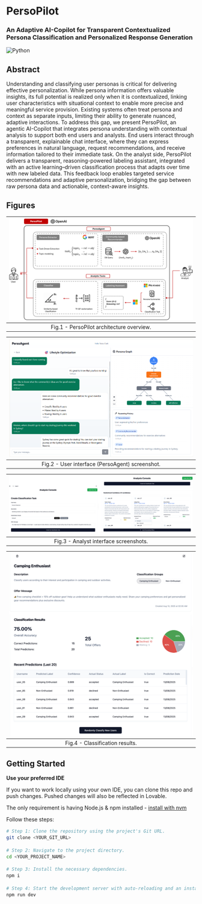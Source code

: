 # PersoPilot
### An Adaptive AI-Copilot for Transparent Contextualized Persona Classification and Personalized Response Generation 
![Python](https://img.shields.io/badge/Python-Compatible-green.svg)

## Abstract
Understanding and classifying user personas is critical for delivering effective personalization. While persona information offers valuable insights, its full potential is realized only when it is contextualized, linking user characteristics with situational context to enable more precise and meaningful service provision. Existing systems often treat persona and context as separate inputs, limiting their ability to generate nuanced, adaptive interactions. To address this gap, we present PersoPilot, an agentic AI-Copilot that integrates persona understanding with contextual analysis to support both end users and analysts. End users interact through a transparent, explainable chat interface, where they can express preferences in natural language, request recommendations, and receive information tailored to their immediate task. On the analyst side, PersoPilot delivers a transparent, reasoning-powered labeling assistant, integrated with an active learning–driven classification process that adapts over time with new labeled data. This feedback loop enables targeted service recommendations and adaptive personalization, bridging the gap between raw persona data and actionable, context-aware insights.


## Figures

| ![First Image Description](documents/persopilot_overview.png) | 
|:----------------------------------------------------------:|
| Fig.1 - PersoPilot architecture overview.|


| ![User interface (PersoAgent) screenshot](documents/user_interface.png) | 
|:----------------------------------------------------------:|
| Fig.2 - User interface (PersoAgent) screenshot.|


| ![Analyst interface screenshots](documents/analyst_interface.png) | 
|:----------------------------------------------------------:|
| Fig.3 - Analyst interface screenshots.|

| ![Classification results](documents/analyst_screenshot.png) | 
|:----------------------------------------------------------:|
| Fig.4 - Classification results.|


## Getting Started


**Use your preferred IDE**

If you want to work locally using your own IDE, you can clone this repo and push changes. Pushed changes will also be reflected in Lovable.

The only requirement is having Node.js & npm installed - [install with nvm](https://github.com/nvm-sh/nvm#installing-and-updating)

Follow these steps:

```sh
# Step 1: Clone the repository using the project's Git URL.
git clone <YOUR_GIT_URL>

# Step 2: Navigate to the project directory.
cd <YOUR_PROJECT_NAME>

# Step 3: Install the necessary dependencies.
npm i

# Step 4: Start the development server with auto-reloading and an instant preview.
npm run dev
```


